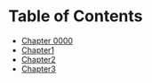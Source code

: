
# Table of Contents

- [Chapter 0000](\Chapter0000)
- [Chapter1](\Chapter1.md)
- [Chapter2](\Chapter2)
- [Chapter3](\Chapter3)


